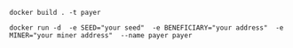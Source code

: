 ```shell
docker build . -t payer
```

```shell
docker run -d  -e SEED="your seed"  -e BENEFICIARY="your address"  -e MINER="your miner address"  --name payer payer 
```